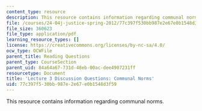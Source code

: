 ```yaml
---
content_type: resource
description: This resource contains information regarding communal norms.
file: /courses/24-04j-justice-spring-2012/77c397f530bb987e2e67e0b1548d3f59_MIT24_04JS12_disc03.pdf
file_size: 360623
file_type: application/pdf
learning_resource_types: []
license: https://creativecommons.org/licenses/by-nc-sa/4.0/
ocw_type: OCWFile
parent_title: Reading Questions
parent_type: CourseSection
parent_uid: 84a64a67-731d-48eb-00ac-dee4907231ff
resourcetype: Document
title: 'Lecture 3 Discussion Questions: Communal Norms'
uid: 77c397f5-30bb-987e-2e67-e0b1548d3f59
---
```

This resource contains information regarding communal norms.
